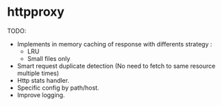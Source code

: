 # httpproxy

TODO:
* Implements in memory caching of response with differents strategy : 
  * LRU
  * Small files only
* Smart request duplicate detection (No need to fetch to same resource multiple times)
* Http stats handler.
* Specific config by path/host.
* Improve logging.